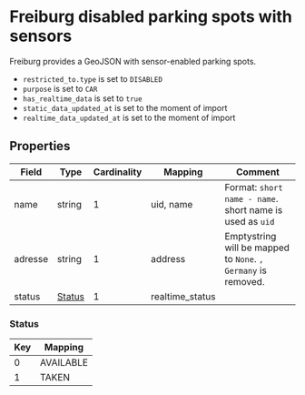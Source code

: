 # Freiburg disabled parking spots with sensors

Freiburg provides a GeoJSON with sensor-enabled parking spots.


* `restricted_to.type` is set to `DISABLED`
* `purpose` is set to `CAR`
* `has_realtime_data` is set to `true`
* `static_data_updated_at` is set to the moment of import
* `realtime_data_updated_at` is set to the moment of import

## Properties

| Field     | Type              | Cardinality | Mapping         | Comment                                                       |
|-----------|-------------------|-------------|-----------------|---------------------------------------------------------------|
| name      | string            | 1           | uid, name       | Format: `short name - name`. short name is used as `uid`      |
| adresse   | string            | 1           | address         | Emptystring will be mapped to `None`. `, Germany` is removed. |
| status    | [Status](#Status) | 1           | realtime_status |                                                               |


### Status

| Key | Mapping   |
|-----|-----------|
| 0   | AVAILABLE |
| 1   | TAKEN     |
